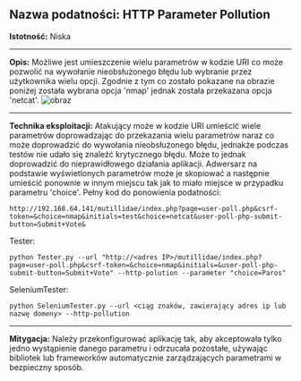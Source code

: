 ## Nazwa podatności: HTTP Parameter Pollution

**Istotność:** Niska

---

**Opis:**
Możliwe jest umieszczenie wielu parametrów w kodzie URI co może pozwolić na wywołanie nieobsłużonego błędu lub wybranie przez użytkownika wielu opcji. Zgodnie z tym co zostało pokazane na obrazie poniżej została wybrana opcja 'nmap' jednak została przekazana opcja 'netcat'.
![obraz](https://github.com/GrzechuG/PWR-CBE-BAW-mutillidae-2024/assets/93217316/e53c793d-7d84-4346-9d9e-dd8610b062ec)


---

**Technika eksploitacji:**
Atakujący może w kodzie URI umieścić wiele parametrów doprowadzając do przekazania wielu parametrów naraz co może doprowadzić do wywołania nieobsłużonego błędu, jednakże podczas testów nie udało się znaleźć krytycznego błędu. Może to jednak doprowadzić do nieprawidłowego działania aplikacji. Adwersarz na podstawie wyświetlonych parametrów może je skopiować a następnie umieścić ponownie w innym miejscu tak jak to miało miejsce w przypadku parametru 'choice'. Pełny kod do ponowienia podatności: 
```
http://192.168.64.141/mutillidae/index.php?page=user-poll.php&csrf-token=&choice=nmap&initials=test&choice=netcat&user-poll-php-submit-button=Submit+Vote&
```

Tester:
```
python Tester.py --url "http://<adres IP>/mutillidae/index.php?page=user-poll.php&csrf-token=&choice=nmap&initials=&user-poll-php-submit-button=Submit+Vote" --http-polution --parameter "choice=Paros"
```

SeleniumTester:
```
python SeleniumTester.py --url <ciąg znaków, zawierający adres ip lub nazwę domeny> --http-pollution
```

---

**Mitygacja:**
Należy przekonfigurować aplikację tak, aby akceptowała tylko jedno wystąpienie danego parametru i odrzucała pozostałe, używając bibliotek lub frameworków automatycznie zarządzających parametrami w bezpieczny sposób.
